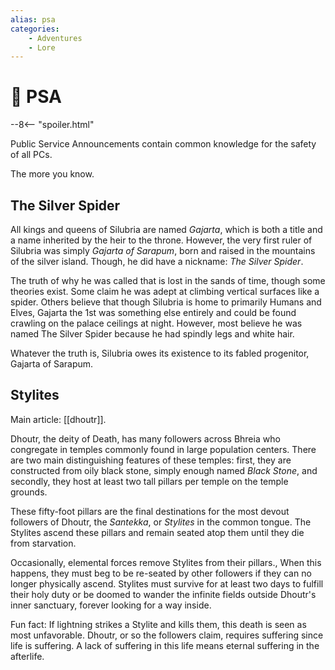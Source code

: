```yaml
---
alias: psa
categories:
    - Adventures
    - Lore
---
```

# 🔐 PSA

--8<-- "spoiler.html"

Public Service Announcements contain common knowledge for the safety of all PCs.

The more you know.

## The Silver Spider

All kings and queens of Silubria are named *Gajarta*, which is both a title and a name inherited by the heir to the throne. However, the very first ruler of Silubria was simply *Gajarta of Sarapum*, born and raised in the mountains of the silver island. Though, he did have a nickname: *The Silver Spider*.

The truth of why he was called that is lost in the sands of time, though some theories exist. Some claim he was adept at climbing vertical surfaces like a spider. Others believe that though Silubria is home to primarily Humans and Elves, Gajarta the 1st was something else entirely and could be found crawling on the palace ceilings at night. However, most believe he was named The Silver Spider because he had spindly legs and white hair.

Whatever the truth is, Silubria owes its existence to its fabled progenitor, Gajarta of Sarapum.

## Stylites

Main article: [[dhoutr]].

Dhoutr, the deity of Death, has many followers across Bhreia who congregate in temples commonly found in large population centers. There are two main distinguishing features of these temples: first, they are constructed from oily black stone, simply enough named *Black Stone*, and secondly, they host at least two tall pillars per temple on the temple grounds.

These fifty-foot pillars are the final destinations for the most devout followers of Dhoutr, the *Santekka*, or *Stylites* in the common tongue. The Stylites ascend these pillars and remain seated atop them until they die from starvation.

Occasionally, elemental forces remove Stylites from their pillars., When this happens, they must beg to be re-seated by other followers if they can no longer physically ascend. Stylites must survive for at least two days to fulfill their holy duty or be doomed to wander the infinite fields outside Dhoutr's inner sanctuary, forever looking for a way inside.

Fun fact: If lightning strikes a Stylite and kills them, this death is seen as most unfavorable. Dhoutr, or so the followers claim, requires suffering since life is suffering. A lack of suffering in this life means eternal suffering in the afterlife.
